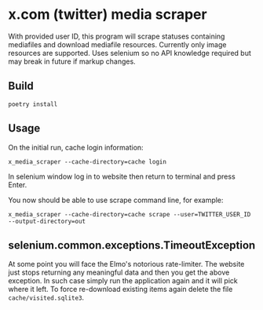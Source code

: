 # x.com (twitter) media scraper

With provided user ID, this program will scrape statuses containing mediafiles and download mediafile resources.
Currently only image resources are supported. Uses selenium so no API knowledge required but may break in future if markup changes.

## Build

```
poetry install
```

## Usage

On the initial run, cache login information:

```
x_media_scraper --cache-directory=cache login
```
In selenium window log in to website then return to terminal and press Enter.

You now should be able to use scrape command line, for example:

```
x_media_scraper --cache-directory=cache scrape --user=TWITTER_USER_ID --output-directory=out
```


## selenium.common.exceptions.TimeoutException

At some point you will face the Elmo's notorious rate-limiter. The website just stops returning any meaningful data
and then you get the above exception. In such case simply run the application again and it will pick where it left.
To force re-download existing items again delete the file `cache/visited.sqlite3`.
